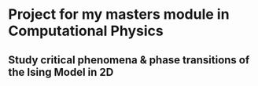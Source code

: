 # Project for my masters module in Computational Physics
## Study critical phenomena & phase transitions of the Ising Model in 2D
